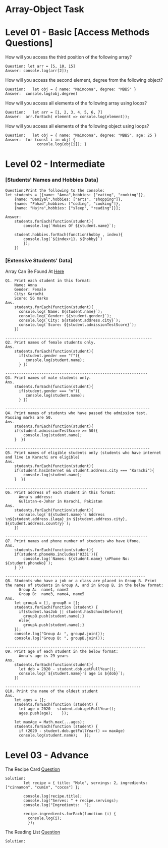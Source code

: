 # Array-Object Task

# Level 01 - Basic [Access Methods Questions]
How will you access the third position of the following array?
```
Question: let arr = [5, 10, 15]
Answer: console.log(arr[2]);
```
How will you access the second element, degree from the following object?
```
Question:   let obj = { name: "Maimoona", degree: "MBBS" }
Answer:  console.log(obj.degree)
```
How will you access all elements of the following array using loops?
```
Question:   let arr = [1, 2, 3, 4, 5, 6, 7]
Answer:  arr.forEach( element => console.log(element));
```
How will you access all elements of the following object using loops?
```
Question:   let obj = { name: "Maimoona", degree: "MBBS", age: 25 }
Answer:  for (const i in obj) {
              console.log(obj[i]); }
```
# Level 02 - Intermediate 
### [Students' Names and Hobbies Data]
```
Question:Print the following to the console:
let students = [{name: "Amna",hobbies: ["eating", "cooking"]},
    {name: "Daniyal",hobbies: ["arts", "shopping"]},
    {name: "Fahad",hobbies: ["coding", "cooking"]},
    {name: "Hajra",hobbies: ["sleep", "reading"]}];

Answer:
    students.forEach(function(student){
        console.log(`Hobies Of ${student.name}`);

    student.hobbies.forEach(function(hobby , index){
        console.log(`${index+1}. ${hobby}`)
        });
    })
```
### [Extensive Students' Data]
Array Can Be Found At [Here](https://github.com/techkaro-circle/JS-Arrays-and-Objects-Tasks/wiki/Extensive-Student-Data-Task)
```
Q1. Print each student in this format:
    Name: Amna
    Gender: Female
    City: Karachi
    Score: 56 marks
Ans.
    students.forEach(function(student){
      console.log(`Name: ${student.name}`);
      console.log(`Gender: ${student.gender}`);
      console.log(`City: ${student.address.city}`);
      console.log(`Score: ${student.admissionTestScore}`);
    })
    
-----------------------------------------------------------------
Q2. Print names of female students only.
Ans.   
    students.forEach(function(student){
      if(student.gender === "f"){
         console.log(student.name);
      } })
  
---------------------------------------------------------------
Q3. Print names of male students only.
Ans.
    students.forEach(function(student){
      if(student.gender === "m"){
         console.log(student.name);
      } })
      
----------------------------------------------------------------
Q4. Print names of students who have passed the admission test. Passing marks are 50.
Ans.
    students.forEach(function(student){
    if(student.admissionTestScore >= 50){
        console.log(student.name);
    }  })

----------------------------------------------------------------
Q5. Print names of eligible students only (students who have internet and live in Karachi are eligible)
Ans.
    students.forEach(function(student){
    if(student.hasInternet && student.address.city === "Karachi"){
        console.log(student.name);
    }  })

---------------------------------------------------------------
Q6. Print address of each student in this format:
      Amna's address:
      Gulistan-e-Johar in Karachi, Pakistan
Ans.
    students.forEach(function(student){
      console.log(`${student.name}'s Address \n${student.address.ilaqa} in ${student.address.city}, ${student.address.country}`);     
    })

---------------------------------------------------------------
Q7. Print names and phone number of students who have Ufone.
Ans.
    students.forEach(function(student){
    if(student.phoneNo.includes('0331')){
        console.log(`Names: ${student.name} \nPhone No: ${student.phoneNo}`);
    } })
    
--------------------------------------------------------------
Q8. Students who have a job or a class are placed in Group B. Print the names of students in Group A, and in Group B, in the below format:
      Group A:  name1, name2
      Group B:  name3, name4, name5
Ans.
    let groupA = [], groupB = [];
    students.forEach(function (student) {
      if(student.hasJob || student.hasSchoolBefore){
        groupB.push(student.name);}
      else{
        groupA.push(student.name);}
    });
    console.log("Group A: ", groupA.join());
    console.log("Group B: ", groupB.join());

--------------------------------------------------------------
Q9. Print age of each student in the below format:
      Amna's age is 29 years
Ans.
    students.forEach(function(student){
      let dob = 2020 - student.dob.getFullYear();
      console.log(`${student.name}'s age is ${dob}`);
    })

------------------------------------------------------------
Q10. Print the name of the oldest student
Ans.
    let ages = [];
    students.forEach(function (student) {
      let age = 2020 - student.dob.getFullYear();
      ages.push(age);    });

    let maxAge = Math.max(...ages);
    students.forEach(function (student) {
      if (2020 - student.dob.getFullYear() == maxAge) 
      console.log(student.name);   });

```
# Level 03 - Advance
The Recipe Card [Question ](https://github.com/techkaro-circle/JS-Arrays-and-Objects-Tasks/wiki/Recipe-Card)
```
Solution:
        let recipe = { title: "Mole", servings: 2, ingredients: ["cinnamon", "cumin", "cocoa"] };

        console.log(recipe.title);
        console.log("Serves: " + recipe.servings);
        console.log("Ingredients:  ");
        
        recipe.ingredients.forEach(function (i) {
          console.log(i);
          });
```
The Reading List [Question](https://github.com/techkaro-circle/JS-Arrays-and-Objects-Tasks/wiki/The-Reading-List)
```
Solution:
        
        
```
